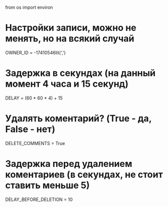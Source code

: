from os import environ

# Настройки записи, можно не менять, но на всякий случай
OWNER_ID = -17410546lit(',')

# Задержка в секундах (на данный момент 4 часа и 15 секунд)
DELAY = (60 * 60 * 4) + 15

# Удалять коментарий? (True - да, False - нет)
DELETE_COMMENTS = True

# Задержка перед удалением коментариев (в секундах, не стоит ставить меньше 5)
DELAY_BEFORE_DELETION = 10
